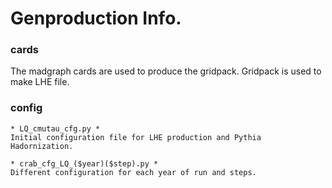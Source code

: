 # Genproduction Info.
### cards
The madgraph cards are used to produce the gridpack.
Gridpack is used to make LHE file.

### config
```
* LQ_cmutau_cfg.py *
Initial configuration file for LHE production and Pythia Hadornization.
```
```
* crab_cfg_LQ_($year)($step).py *
Different configuration for each year of run and steps.
```
